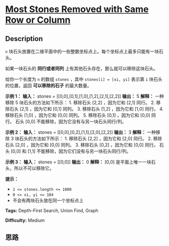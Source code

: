 # [Most Stones Removed with Same Row or Column][title]

## Description

`n` 块石头放置在二维平面中的一些整数坐标点上。每个坐标点上最多只能有一块石头。

如果一块石头的 **同行或者同列** 上有其他石头存在，那么就可以移除这块石头。

给你一个长度为 `n` 的数组 `stones` ，其中 `stones[i] = [xi, yi]` 表示第 `i` 块石头的位置，返回
**可以移除的石子** 的最大数量。

**示例 1：**
            **输入：** stones = [[0,0],[0,1],[1,0],[1,2],[2,1],[2,2]]    **输出：** 5    **解释：** 一种移除 5 块石头的方法如下所示：    1. 移除石头 [2,2] ，因为它和 [2,1] 同行。    2. 移除石头 [2,1] ，因为它和 [0,1] 同列。    3. 移除石头 [1,2] ，因为它和 [1,0] 同行。    4. 移除石头 [1,0] ，因为它和 [0,0] 同列。    5. 移除石头 [0,1] ，因为它和 [0,0] 同行。    石头 [0,0] 不能移除，因为它没有与另一块石头同行/列。

**示例 2：**
            **输入：** stones = [[0,0],[0,2],[1,1],[2,0],[2,2]]    **输出：** 3    **解释：** 一种移除 3 块石头的方法如下所示：    1. 移除石头 [2,2] ，因为它和 [2,0] 同行。    2. 移除石头 [2,0] ，因为它和 [0,0] 同列。    3. 移除石头 [0,2] ，因为它和 [0,0] 同行。    石头 [0,0] 和 [1,1] 不能移除，因为它们没有与另一块石头同行/列。

**示例 3：**
            **输入：** stones = [[0,0]]    **输出：** 0    **解释：** [0,0] 是平面上唯一一块石头，所以不可以移除它。

**提示：**

  * `1 <= stones.length <= 1000`
  * `0 <= xi, yi <= 104`
  * 不会有两块石头放在同一个坐标点上


**Tags:** Depth-First Search, Union Find, Graph

**Difficulty:** Medium

## 思路

[title]: https://leetcode-cn.com/problems/most-stones-removed-with-same-row-or-column
